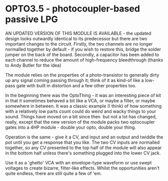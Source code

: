 # OPTO3.5 - photocoupler-based passive LPG

AN UPDATED VERSION OF THIS MODULE IS AVAILABLE - the updated design looks outwardly identical to its predecessor but there are two important changes to the circuit. Firstly, the two channels are no longer normalled together by default - if you wish to restore this, bridge the solder jumper on the back of the board. Secondly, a capacitor has been added to each channel to reduce the amount of high-frequency bleedthrough (thanks to Andy Butler for the idea)

The module relies on the properties of a photo-transistor to generally dirty up any signal coming passing through it; think of it as kind-of like a low-pass gate with built in distortion and a few other properties too.

In the beginning there was the OptoThing - it was an interesting piece of kit in that it sometimes behaved a bit like a VCA, or maybe a filter, or maybe somewhere in between. It was a classic example (I think) of how something with a relatively low parts count could do weird and wacky things to your sound. Things have moved on a bit since then&nbsp; but not a lot has changed, really, except that the new version of the module packs two optocoupler gates into a 4HP module - double your opto, double your thing.

Operation is the same - give it a CV, and input and an output and twiddle the pot until you get a response that you like. The two CV inputs are normalled together, so any CV presented to the top half of the module will also appear in the bottom half unless there's something plugged into the lower CV jack.

Use it as a 'ghetto' VCA with an envelope-type waveform or use swept voltages to create bizarre, filter-like effects. Whilst the opportunities aren't quite endless, there are still quite a few of 'em.
